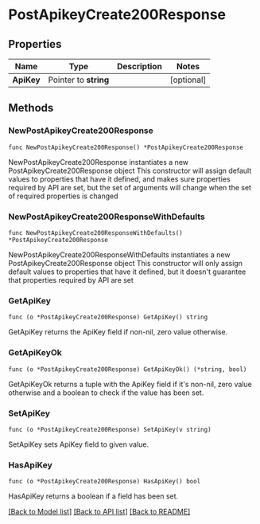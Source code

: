 # PostApikeyCreate200Response

## Properties

Name | Type | Description | Notes
------------ | ------------- | ------------- | -------------
**ApiKey** | Pointer to **string** |  | [optional] 

## Methods

### NewPostApikeyCreate200Response

`func NewPostApikeyCreate200Response() *PostApikeyCreate200Response`

NewPostApikeyCreate200Response instantiates a new PostApikeyCreate200Response object
This constructor will assign default values to properties that have it defined,
and makes sure properties required by API are set, but the set of arguments
will change when the set of required properties is changed

### NewPostApikeyCreate200ResponseWithDefaults

`func NewPostApikeyCreate200ResponseWithDefaults() *PostApikeyCreate200Response`

NewPostApikeyCreate200ResponseWithDefaults instantiates a new PostApikeyCreate200Response object
This constructor will only assign default values to properties that have it defined,
but it doesn't guarantee that properties required by API are set

### GetApiKey

`func (o *PostApikeyCreate200Response) GetApiKey() string`

GetApiKey returns the ApiKey field if non-nil, zero value otherwise.

### GetApiKeyOk

`func (o *PostApikeyCreate200Response) GetApiKeyOk() (*string, bool)`

GetApiKeyOk returns a tuple with the ApiKey field if it's non-nil, zero value otherwise
and a boolean to check if the value has been set.

### SetApiKey

`func (o *PostApikeyCreate200Response) SetApiKey(v string)`

SetApiKey sets ApiKey field to given value.

### HasApiKey

`func (o *PostApikeyCreate200Response) HasApiKey() bool`

HasApiKey returns a boolean if a field has been set.


[[Back to Model list]](../README.md#documentation-for-models) [[Back to API list]](../README.md#documentation-for-api-endpoints) [[Back to README]](../README.md)


